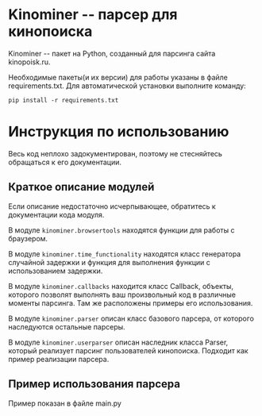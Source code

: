 Kinominer -- парсер для кинопоиска
==================================

Kinominer -- пакет на Python, созданный для парсинга сайта kinopoisk.ru.

Необходимые пакеты(и их версии) для работы указаны в файле requirements.txt. Для автоматической установки выполните команду:

`pip install -r requirements.txt`

Инструкция по использованию
===========================

Весь код неплохо задокументирован, поэтому не стесняйтесь обращаться к его документации. 

Краткое описание модулей
------------------------

Если описание недостаточно исчерпывающее, обратитесь к документации кода модуля.

В модуле `kinominer.browsertools` находятся функции для работы с браузером.

В модуле `kinominer.time_functionality` находятся класс генератора случайной задержки и функция для выполнения функции с использованием задержки.

В модуле `kinominer.callbacks` находится класс Callback, объекты, которого позволят выполнять ваш произвольный код в различные моменты парсинга. Там же расположены примеры его использования.

В модуле `kinominer.parser` описан класс базового парсера, от которого наследуются остальные парсеры.

В модуле `kinominer.userparser` описан наследник класса Parser, который реализует парсинг пользователей кинопоиска. Подходит как пример реализации парсера.

Пример использования парсера
----------------------------

Пример показан в файле main.py

